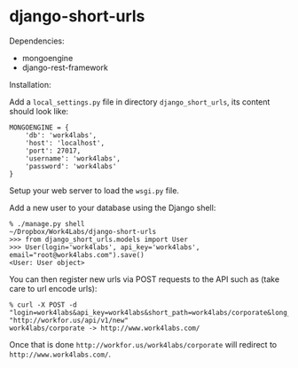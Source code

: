 django-short-urls
=================

Dependencies:

  - mongoengine
  - django-rest-framework

Installation:

Add a `local_settings.py` file in directory `django_short_urls`, its content should look like:

    MONGOENGINE = {
        'db': 'work4labs',
        'host': 'localhost',
        'port': 27017,
        'username': 'work4labs',
        'password': 'work4labs'
    }

Setup your web server to load the `wsgi.py` file.

Add a new user to your database using the Django shell:

    % ./manage.py shell                                                                                         ~/Dropbox/Work4Labs/django-short-urls
    >>> from django_short_urls.models import User
    >>> User(login='work4labs', api_key='work4labs', email="root@work4labs.com").save()
    <User: User object>

You can then register new urls via POST requests to the API such as (take care to url encode urls):

    % curl -X POST -d "login=work4labs&api_key=work4labs&short_path=work4labs/corporate&long_url=http://www.work4labs.com/" "http://workfor.us/api/v1/new"
    work4labs/corporate -> http://www.work4labs.com/

Once that is done `http://workfor.us/work4labs/corporate` will redirect to `http://www.work4labs.com/`.
